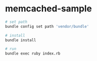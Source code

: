 # memcached-sample


``` bash
# set path
bundle config set path 'vendor/bundle'

# install
bundle install

# run
bundle exec ruby index.rb
```